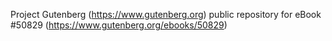 Project Gutenberg (https://www.gutenberg.org) public repository for
eBook #50829 (https://www.gutenberg.org/ebooks/50829)
